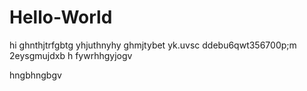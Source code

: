 # Hello-World
hi ghnthjtrfgbtg
yhjuthnyhy
ghmjtybet yk.uvsc ddebu6qwt356700p;m 2eysgmujdxb h fywrhhgyjogv

hngbhngbgv
